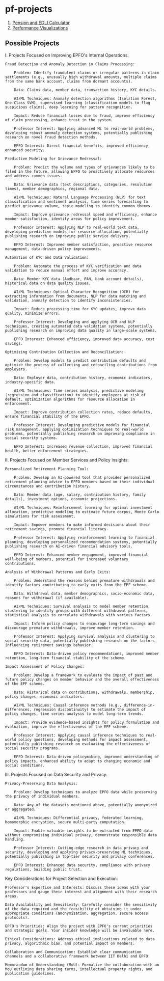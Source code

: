 # pf-projects

1. [Pension and EDLI Calculator](./calculator/cal.html)
2. [Performance Visualizations](./performance-visualization/claimwise-rejection.html)

## Possible Projects

I. Projects Focused on Improving EPFO's Internal Operations:

    Fraud Detection and Anomaly Detection in Claims Processing:

        Problem: Identify fraudulent claims or irregular patterns in claim settlements (e.g., unusually high withdrawal amounts, multiple claims from the same bank account, claims from dormant accounts).

        Data: Claims data, member data, transaction history, KYC details.

        AI/ML Techniques: Anomaly detection algorithms (Isolation Forest, One-Class SVM), supervised learning (classification models to flag suspicious claims), deep learning for pattern recognition.

        Impact: Reduce financial losses due to fraud, improve efficiency of claim processing, enhance trust in the system.

        Professor Interest: Applying advanced ML to real-world problems, developing robust anomaly detection systems, potentially publishing research on novel fraud detection methods.

        EPFO Interest: Direct financial benefits, improved efficiency, enhanced security.

    Predictive Modeling for Grievance Redressal:

        Problem: Predict the volume and types of grievances likely to be filed in the future, allowing EPFO to proactively allocate resources and address common issues.

        Data: Grievance data (text descriptions, categories, resolution times), member demographics, regional data.

        AI/ML Techniques: Natural Language Processing (NLP) for text classification and sentiment analysis, time series forecasting to predict grievance volume, topic modeling to identify common themes.

        Impact: Improve grievance redressal speed and efficiency, enhance member satisfaction, identify areas for policy improvement.

        Professor Interest: Applying NLP to real-world text data, developing predictive models for resource allocation, potentially publishing research on improving public service delivery.

        EPFO Interest: Improved member satisfaction, proactive resource management, data-driven policy improvements.

    Automation of KYC and Data Validation:

        Problem: Automate the process of KYC verification and data validation to reduce manual effort and improve accuracy.

        Data: Member KYC data (Aadhaar, PAN, bank account details), historical data on data quality issues.

        AI/ML Techniques: Optical Character Recognition (OCR) for extracting information from documents, NLP for data matching and validation, anomaly detection to identify inconsistencies.

        Impact: Reduce processing time for KYC updates, improve data quality, minimize errors.

        Professor Interest: Developing and applying OCR and NLP techniques, creating automated data validation systems, potentially publishing research on improving data quality in large-scale systems.

        EPFO Interest: Enhanced efficiency, improved data accuracy, cost savings.

    Optimizing Contribution Collection and Reconciliation:

        Problem: Develop models to predict contribution defaults and optimize the process of collecting and reconciling contributions from employers.

        Data: Employer data, contribution history, economic indicators, industry-specific data.

        AI/ML Techniques: Time series analysis, predictive modeling (regression and classification) to identify employers at risk of default, optimization algorithms for resource allocation in enforcement.

        Impact: Improve contribution collection rates, reduce defaults, ensure financial stability of the EPFO.

        Professor Interest: Developing predictive models for financial risk management, applying optimization techniques to real-world problems, potentially publishing research on improving compliance in social security systems.

        EPFO Interest: Increased revenue collection, improved financial health, better enforcement strategies.

II. Projects Focused on Member Services and Policy Insights:

    Personalized Retirement Planning Tool:

        Problem: Develop an AI-powered tool that provides personalized retirement planning advice to EPFO members based on their individual circumstances and contribution history.

        Data: Member data (age, salary, contribution history, family details), investment options, economic projections.

        AI/ML Techniques: Reinforcement learning for optimal investment allocation, predictive modeling to estimate future corpus, Monte Carlo simulations for risk assessment.

        Impact: Empower members to make informed decisions about their retirement savings, promote financial literacy.

        Professor Interest: Applying reinforcement learning to financial planning, developing personalized recommendation systems, potentially publishing research on AI-driven financial advisory tools.

        EPFO Interest: Enhanced member engagement, improved financial well-being of members, potential for increased voluntary contributions.

    Analysis of Withdrawal Patterns and Early Exits:

        Problem: Understand the reasons behind premature withdrawals and identify factors contributing to early exits from the EPF scheme.

        Data: Withdrawal data, member demographics, socio-economic data, reasons for withdrawal (if available).

        AI/ML Techniques: Survival analysis to model member retention, clustering to identify groups with different withdrawal patterns, statistical analysis to correlate withdrawals with various factors.

        Impact: Inform policy changes to encourage long-term savings and discourage premature withdrawals, improve member retention.

        Professor Interest: Applying survival analysis and clustering to social security data, potentially publishing research on the factors influencing retirement savings behavior.

        EPFO Interest: Data-driven policy recommendations, improved member retention, long-term financial stability of the scheme.

    Impact Assessment of Policy Changes:

        Problem: Develop a framework to evaluate the impact of past and future policy changes on member behavior and the overall effectiveness of the EPF scheme.

        Data: Historical data on contributions, withdrawals, membership, policy changes, economic indicators.

        AI/ML Techniques: Causal inference methods (e.g., difference-in-differences, regression discontinuity) to estimate the impact of policy changes, time series analysis to model long-term trends.

        Impact: Provide evidence-based insights for policy formulation and evaluation, improve the effectiveness of the EPF scheme.

        Professor Interest: Applying causal inference techniques to real-world policy questions, developing methods for impact assessment, potentially publishing research on evaluating the effectiveness of social security programs.

        EPFO Interest: Data-driven policymaking, improved understanding of policy impacts, enhanced ability to adapt to changing economic and social conditions.

III. Projects Focused on Data Security and Privacy:

    Privacy-Preserving Data Analysis:

        Problem: Develop techniques to analyze EPFO data while preserving the privacy of individual members.

        Data: Any of the datasets mentioned above, potentially anonymized or aggregated.

        AI/ML Techniques: Differential privacy, federated learning, homomorphic encryption, secure multi-party computation.

        Impact: Enable valuable insights to be extracted from EPFO data without compromising individual privacy, demonstrate responsible data handling.

        Professor Interest: Cutting-edge research in data privacy and security, developing and applying privacy-preserving ML techniques, potentially publishing in top-tier security and privacy conferences.

        EPFO Interest: Enhanced data security, compliance with privacy regulations, building public trust.

Key Considerations for Project Selection and Execution:

    Professor's Expertise and Interests: Discuss these ideas with your professors and gauge their interest and alignment with their research areas.

    Data Availability and Sensitivity: Carefully consider the sensitivity of the data required and the feasibility of obtaining it under appropriate conditions (anonymization, aggregation, secure access protocols).

    EPFO's Priorities: Align the project with EPFO's current priorities and strategic goals. Your insider knowledge will be invaluable here.

    Ethical Considerations: Address ethical implications related to data privacy, algorithmic bias, and potential impact on members.

    Collaboration and Communication: Establish clear communication channels and a collaborative framework between IIT Delhi and EPFO.

    Memorandum of Understanding (MoU): Formalize the collaboration with an MoU outlining data sharing terms, intellectual property rights, and publication guidelines.

